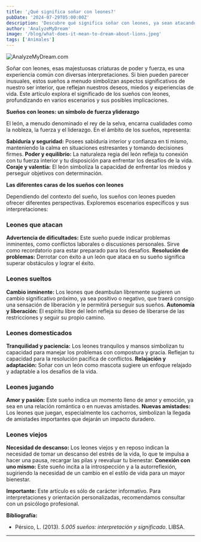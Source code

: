 ```yaml
---
title: '¿Qué significa soñar con leones?'
pubDate: '2024-07-29T05:00:00Z'
description: 'Descubre qué significa soñar con leones, ya sean atacando, sueltos, domesticados, jugando o viejos. Explora cómo interpretar estos sueños en relación con tu vida y tus emociones.'
author: 'AnalyzeMyDream'
image: '/blog/what-does-it-mean-to-dream-about-lions.jpeg'
tags: ['Animales']
---
```


![AnalyzeMyDream.com](/blog/what-does-it-mean-to-dream-about-lions.jpeg)


Soñar con leones, esas majestuosas criaturas de poder y fuerza, es una experiencia común con diversas interpretaciones. Si bien pueden parecer inusuales, estos sueños a menudo simbolizan aspectos significativos de nuestro ser interior, que reflejan nuestros deseos, miedos y experiencias de vida. Este artículo explora el significado de los sueños con leones, profundizando en varios escenarios y sus posibles implicaciones.

**Sueños con leones: un símbolo de fuerza y ​​liderazgo**

El león, a menudo denominado el rey de la selva, encarna cualidades como la nobleza, la fuerza y ​​el liderazgo. En el ámbito de los sueños, representa:

**Sabiduría y seguridad:** Posees sabiduría interior y confianza en ti mismo, manteniendo la calma en situaciones estresantes y tomando decisiones firmes.
**Poder y equilibrio:** La naturaleza regia del león refleja tu conexión con tu fuerza interior y tu disposición para enfrentar los desafíos de la vida.
**Coraje y valentía:** El león simboliza la capacidad de enfrentar los miedos y perseguir objetivos con determinación.

**Las diferentes caras de los sueños con leones**

Dependiendo del contexto del sueño, los sueños con leones pueden ofrecer diferentes perspectivas. Exploremos escenarios específicos y sus interpretaciones:

### Leones que atacan

**Advertencia de dificultades:** Este sueño puede indicar problemas inminentes, como conflictos laborales o discusiones personales. Sirve como recordatorio para estar preparado para los desafíos.
**Resolución de problemas:** Derrotar con éxito a un león que ataca en su sueño significa superar obstáculos y lograr el éxito.

### Leones sueltos

**Cambio inminente:** Los leones que deambulan libremente sugieren un cambio significativo próximo, ya sea positivo o negativo, que traerá consigo una sensación de liberación y le permitirá perseguir sus sueños.
**Autonomía y liberación:** El espíritu libre del león refleja su deseo de liberarse de las restricciones y seguir su propio camino.

### Leones domesticados

**Tranquilidad y paciencia:** Los leones tranquilos y mansos simbolizan tu capacidad para manejar los problemas con compostura y gracia. Reflejan tu capacidad para la resolución pacífica de conflictos.
**Relajación y adaptación:** Soñar con un león como mascota sugiere un enfoque relajado y adaptable a los desafíos de la vida.

### Leones jugando

**Amor y pasión:** Este sueño indica un momento lleno de amor y emoción, ya sea en una relación romántica o en nuevas amistades.
**Nuevas amistades:** Los leones que juegan, especialmente los cachorros, simbolizan la llegada de amistades importantes que dejarán un impacto duradero.

### Leones viejos

**Necesidad de descanso:** Los leones viejos y en reposo indican la necesidad de tomar un descanso del estrés de la vida, lo que te impulsa a hacer una pausa, recargar las pilas y reevaluar tu bienestar.
**Conexión con uno mismo:** Este sueño incita a la introspección y a la autorreflexión, sugiriendo la necesidad de un cambio en el estilo de vida para un mayor bienestar.

**Importante:** Este artículo es sólo de carácter informativo. Para interpretaciones y orientación personalizadas, recomendamos consultar con un psicólogo profesional. 

**Bibliografía:**

* Pérsico, L. (2013). *5.005 sueños: interpretación y significado*. LIBSA.

---
